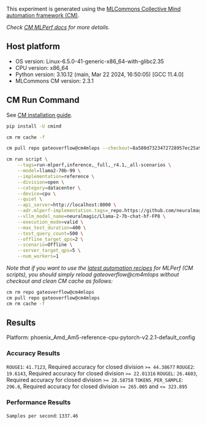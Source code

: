 This experiment is generated using the [MLCommons Collective Mind automation framework (CM)](https://github.com/mlcommons/ck).

*Check [CM MLPerf docs](https://mlcommons.github.io/inference) for more details.*

## Host platform

* OS version: Linux-6.5.0-41-generic-x86_64-with-glibc2.35
* CPU version: x86_64
* Python version: 3.10.12 (main, Mar 22 2024, 16:50:05) [GCC 11.4.0]
* MLCommons CM version: 2.3.1

## CM Run Command

See [CM installation guide](https://github.com/mlcommons/ck/blob/master/docs/installation.md).

```bash
pip install -U cmind

cm rm cache -f

cm pull repo gateoverflow@cm4mlops --checkout=8a580d7323472728957ec25a9ed3e2d607ddcce3

cm run script \
	--tags=run-mlperf,inference,_full,_r4.1,_all-scenarios \
	--model=llama2-70b-99 \
	--implementation=reference \
	--division=open \
	--category=datacenter \
	--device=cpu \
	--quiet \
	--api_server=http://localhost:8000 \
	--adr.mlperf-implementation.tags=_repo.https://github.com/neuralmagic/inference,_branch.vllm \
	--vllm_model_name=neuralmagic/Llama-2-7b-chat-hf-FP8 \
	--execution_mode=valid \
	--max_test_duration=400 \
	--test_query_count=500 \
	--offline_target_qps=2 \
	--scenario=Offline \
	--server_target_qps=5 \
	--num_workers=1
```
*Note that if you want to use the [latest automation recipes](https://access.cknowledge.org/playground/?action=scripts) for MLPerf (CM scripts),
 you should simply reload gateoverflow@cm4mlops without checkout and clean CM cache as follows:*

```bash
cm rm repo gateoverflow@cm4mlops
cm pull repo gateoverflow@cm4mlops
cm rm cache -f

```

## Results

Platform: phoenix_Amd_Am5-reference-cpu-pytorch-v2.2.1-default_config

### Accuracy Results 
`ROUGE1`: `41.7123`, Required accuracy for closed division `>= 44.38677`
`ROUGE2`: `19.6143`, Required accuracy for closed division `>= 22.01316`
`ROUGEL`: `26.4603`, Required accuracy for closed division `>= 28.58758`
`TOKENS_PER_SAMPLE`: `296.6`, Required accuracy for closed division `>= 265.005` and `<= 323.895`

### Performance Results 
`Samples per second`: `1337.46`
